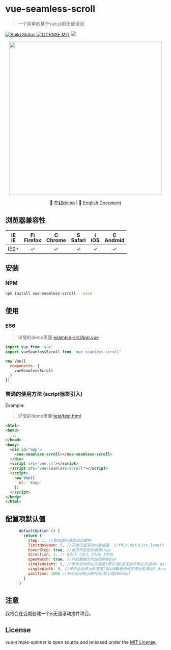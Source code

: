 # vue-seamless-scroll 
> 一个简单的基于vue.js的无缝滚动

[![Build Status](https://img.shields.io/appveyor/ci/gruntjs/grunt/master.svg) ![LICENSE MIT](https://img.shields.io/npm/l/express.svg)](https://www.npmjs.com/package/vue-seamless-scroll) ![](https://img.shields.io/npm/v/vue-seamless-scroll.svg)
                                         
<p align="center">
    <img src="http://p2.qqyou.com/biaoqing/UploadPic/2013-2/1/2013020120565544702.gif" width="480"/>
</p>                                            
<p align="center">
   🌾 <a href="https://chenxuan0000.github.io/vue-seamless-scroll/" target="_blank">在线demo</a> |
   📘 <a href="../README.md">English Document</a>
</p>

## 浏览器兼容性
| [<img src="https://raw.githubusercontent.com/godban/browsers-support-badges/master/src/images/edge.png" alt="IE" width="16px" height="16px" />](http://godban.github.io/browsers-support-badges/)</br>IE | [<img src="https://raw.githubusercontent.com/godban/browsers-support-badges/master/src/images/firefox.png" alt="Firefox" width="16px" height="16px" />](http://godban.github.io/browsers-support-badges/)</br>Firefox | [<img src="https://raw.githubusercontent.com/godban/browsers-support-badges/master/src/images/chrome.png" alt="Chrome" width="16px" height="16px" />](http://godban.github.io/browsers-support-badges/)</br>Chrome | [<img src="https://raw.githubusercontent.com/godban/browsers-support-badges/master/src/images/safari.png" alt="Safari" width="16px" height="16px" />](http://godban.github.io/browsers-support-badges/)</br>Safari | [<img src="https://raw.githubusercontent.com/godban/browsers-support-badges/master/src/images/safari-ios.png" alt="iOS Safari" width="16px" height="16px" />](http://godban.github.io/browsers-support-badges/)</br>iOS | [<img src="https://raw.githubusercontent.com/godban/browsers-support-badges/master/src/images/chrome-android.png" alt="Chrome for Android" width="16px" height="16px" />](http://godban.github.io/browsers-support-badges/)</br>Android |
|:---------:|:---------:|:---------:|:---------:|:---------:|:---------:|
| IE9+ | &check;| &check; | &check; | &check; | &check; | &check;


## 安装

### NPM

```bash
npm install vue-seamless-scroll --save
```

## 使用
### ES6
> 详情的demo页面 [example-src/App.vue](https://github.com/chenxuan0000/vue-seamless-scroll/blob/master/examples-src/App.vue)

```js
import Vue from 'vue'
import vueSeamlessScroll from 'vue-seamless-scroll'

new Vue({
  components: {
    vueSeamlessScroll
  }
})
```

### 普通的使用方法 (script标签引入)

Example:
> 详情的demo页面 [test/test.html](https://github.com/chenxuan0000/vue-seamless-scroll/blob/master/test/test.html)
```html
<html>
<head>
  ...
</head>
<body>
  <div id="app">
    <vue-seamless-scroll></vue-seamless-scroll>
  </div>
  <script src="vue.js"></script>
  <script src="vue-seamless-scroll"></script>
  <script>
    new Vue({
      el: '#app'
    })
  </script>
</body>
</html>
```

## 配置项默认值
```js
      defaultOption () {
        return {
          step: 1, //数值越大速度滚动越快
          limitMoveNum: 5, //开始无缝滚动的数据量  //this.dataList.length
          hoverStop: true, //是否开启鼠标悬停stop
          direction: 1, // 0向下 1向上 2向左 3向右
          openWatch: true, //开启数据实时监控刷新dom
          singleHeight: 0, //单步运动停止的高度(默认值0是无缝不停止的滚动) direction => 0/1
          singleWidth: 0, //单步运动停止的宽度(默认值0是无缝不停止的滚动) direction => 2/3
          waitTime: 1000 //单步运动停止的时间(默认值1000ms)
        }
      }
```

## 注意
我将会在近期创建一个js无缝滚动插件项目。

## License
vue-simple-spinner is open source and released under the [MIT License](LICENSE).